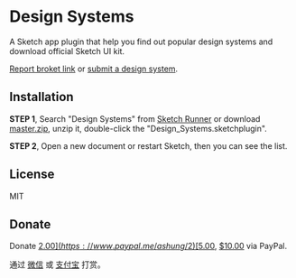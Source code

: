 # Design Systems

A Sketch app plugin that help you find out popular design systems and download official Sketch UI kit.

[Report broket link](https://github.com/Ashung/design-systems/issues/new) or [submit a design system](https://github.com/Ashung/design-systems/issues/new?title=Add%20a%20Design%20System&body=Tell%20me%20the%20url).

## Installation

**STEP 1**, Search "Design Systems" from [Sketch Runner](http://sketchrunner.com/) or download [master.zip](https://github.com/Ashung/Design_Systems/archive/master.zip), unzip it, double-click the "Design_Systems.sketchplugin".

**STEP 2**, Open a new document or restart Sketch, then you can see the list.

## License

MIT

## Donate

Donate [$2.00](https://www.paypal.me/ashung/2)  [$5.00](https://www.paypal.me/ashung/5), [$10.00](https://www.paypal.me/ashung/10) via PayPal.

通过 [微信](http://ashung.github.io/donate.html?ref=design_systems) 或 [支付宝](http://ashung.github.io/donate.html?ref=design_systems) 打赏。

